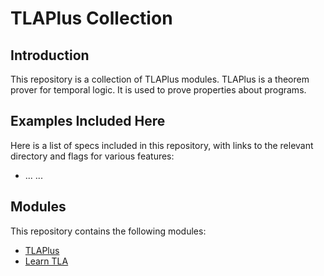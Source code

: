 # TLAPlus Collection

## Introduction

This repository is a collection of TLAPlus modules. TLAPlus is a theorem prover for temporal logic. It is used to prove properties about programs.

## Examples Included Here
Here is a list of specs included in this repository, with links to the relevant directory and flags for various features:

- ... ...

## Modules

This repository contains the following modules:

- [TLAPlus](https://github.com/tlaplus/tlaplus)
- [Learn TLA](https://learntla.com/index.html)